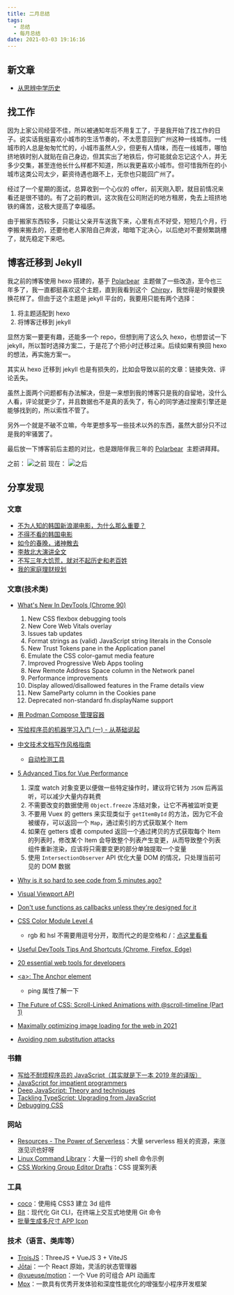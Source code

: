 ```yaml
---
title: 二月总结
tags:
  - 总结
  - 每月总结
date: 2021-03-03 19:16:16
---
```


## 新文章

- [从思辨中学历史](https://4ark.me/posts/cong-si-bina-xue-xi-li-shi.html)

## 找工作

因为上家公司经营不佳，所以被通知年后不用复工了，于是我开始了找工作的日子。说实话我挺喜欢小城市的生活节奏的，不太愿意回到广州这种一线城市。一线城市的人总是匆匆忙忙的，小城市虽然人少，但更有人情味，而在一线城市，哪怕挤地铁时别人就贴在自己身边，但其实出了地铁后，你可能就会忘记这个人，并无多少交集，甚至连他长什么样都不知道，所以我更喜欢小城市。但可惜我所在的小城市这类公司太少，薪资待遇也跟不上，无奈也只能回广州了。

经过了一个星期的面试，总算收到一个心仪的 offer，前天刚入职，就目前情况来看还是很不错的。有了之前的教训，这次我在公司附近的地方租房，免去上班挤地铁的痛苦，这极大提高了幸福感。

由于搬家东西较多，只能让父亲开车送我下来，心里有点不好受，短短几个月，行李搬来搬去的，还要他老人家陪自己奔波，暗暗下定决心，以后绝对不要频繁跳槽了，就先稳定下来吧。

## 博客迁移到 Jekyll

我之前的博客使用 hexo 搭建的，基于 [Polarbear](https://github.com/frostfan/hexo-theme-polarbear)  主题做了一些改造，至今也三年多了，我一直都挺喜欢这个主题，直到我看到这个  [Chirpy](https://github.com/cotes2020/jekyll-theme-chirpy)，我觉得是时候要换换花样了。但由于这个主题是 jekyll 平台的，我要用只能有两个选择：

1. 将主题适配到 hexo
2. 将博客迁移到 jekyll

显然方案一要更有趣，还能多一个 repo，但想到用了这么久 hexo，也想尝试一下 jekyll，所以暂时选择方案二，于是花了个把小时迁移过来。后续如果有换回 hexo 的想法，再实施方案一。

其实从 hexo 迁移到 jekyll 也是有损失的，比如会导致以前的文章：链接失效、评论丢失。

虽然上面两个问题都有办法解决，但是一来想到我的博客只是我的自留地，没什么人看，评论就更少了，并且数据也不是真的丢失了，有心的同学通过搜索引擎还是能够找到的，所以索性不管了。

另外一个就是不破不立嘛，今年更想多写一些技术以外的东西，虽然大部分只不过是我的牢骚罢了。

最后放一下博客前后主题的对比，也是跟陪伴我三年的 [Polarbear](https://github.com/frostfan/hexo-theme-polarbear)  主题讲拜拜。

之前：
![之前](https://gd4ark-1258805822.cos.ap-guangzhou.myqcloud.com/images/20210304220338.png)
现在：
![之后](https://gd4ark-1258805822.cos.ap-guangzhou.myqcloud.com/images/20210304220711.png)

## 分享发现

### 文章

- [不为人知的韩国新浪潮电影，为什么那么重要？](https://mp.weixin.qq.com/s/IIilfJrCCUmOLxd70Vv1Lw)
- [不得不看的韩国电影](http://einverne.github.io/post/2015/09/korean-film.html)
- [如今的春晚，诸神散去](https://m.k.sohu.com/d/515933722)
- [李敖北大演讲全文](https://www.zuola.com/weblog/2005/09/298.htm)
- [不写三年大饥荒，就对不起历史和老百姓](http://mjlsh.usc.cuhk.edu.hk/Book.aspx?cid=4&tid=5812)
- [我的家庭理财规划](https://www.bmpi.dev/self/my-financial-planning/)

### 文章(技术类)

- [What's New In DevTools (Chrome 90)](https://developers.google.com/web/updates/2021/02/devtools)

  1. New CSS flexbox debugging tools
  2. New Core Web Vitals overlay
  3. Issues tab updates
  4. Format strings as (valid) JavaScript string literals in the Console
  5. New Trust Tokens pane in the Application panel
  6. Emulate the CSS color-gamut media feature
  7. Improved Progressive Web Apps tooling
  8. New Remote Address Space column in the Network panel
  9. Performance improvements
  10. Display allowed/disallowed features in the Frame details view
  11. New SameParty column in the Cookies pane
  12. Deprecated non-standard fn.displayName support

- [用 Podman Compose 管理容器](https://linux.cn/article-13125-1.html?utm_source=rss&utm_medium=rss)
- [写给程序员的机器学习入门 (一) - 从基础说起](https://www.cnblogs.com/zkweb/p/12642710.html)
- [中文技术文档写作风格指南](https://zh-style-guide.readthedocs.io/zh_CN/latest/)
  - [自动检测工具](https://github.com/tidb-incubator/zh.md)
- [5 Advanced Tips for Vue Performance](https://codeburst.io/5-vue-performance-tips-98e184338439)

  1. 深度 watch 对象变更以便做一些特定操作时，建议将它转为 `JSON` 后再监听，可以减少大量内存耗费
  2. 不需要改变的数据使用 `Object.freeze` 冻结对象，让它不再被监听变更
  3. 不要用 Vuex 的 getters 来实现类似于 `getItemById` 的方法，因为它不会被缓存，可以返回一个 `Map`，通过索引的方式获取某个 Item
  4. 如果在 getters 或者 computed 返回一个通过拷贝的方式获取每个 Item 的列表时，修改某个 Item 会导致整个列表产生变更，从而导致整个列表组件重新渲染，应该将只需要变更的部分单独提取一个变量
  5. 使用 `IntersectionObserver` API 优化大量 DOM 的情况，只处理当前可见的 DOM 数据

- [Why is it so hard to see code from 5 minutes ago?](https://web.eecs.utk.edu/~azh/blog/yestercode.html)
- [Visual Viewport API](https://developer.mozilla.org/en-US/docs/Web/API/Visual_Viewport_API)
- [Don't use functions as callbacks unless they're designed for it](https://jakearchibald.com/2021/function-callback-risks/)
- [CSS Color Module Level 4](https://drafts.csswg.org/css-color/#funcdef-rgb)
  - rgb 和 hsl 不需要用逗号分开，取而代之的是空格和 /：[点这里看看](https://twitter.com/argyleink/status/1218305696862588928)
- [Useful DevTools Tips And Shortcuts (Chrome, Firefox, Edge)](https://www.smashingmagazine.com/2021/02/useful-chrome-firefox-devtools-tips-shortcuts/)
- [20 essential web tools for developers](https://www.jesuisundev.com/en/20-essential-web-tools-for-developers/)
- [\<a>: The Anchor element](https://developer.mozilla.org/en-US/docs/Web/HTML/Element/a#attributes)
  - ping 属性了解一下
- [The Future of CSS: Scroll-Linked Animations with @scroll-timeline (Part 1)](https://www.bram.us/2021/02/23/the-future-of-css-scroll-linked-animations-part-1/)
- [Maximally optimizing image loading for the web in 2021](https://www.industrialempathy.com/posts/image-optimizations/)
- [Avoiding npm substitution attacks](https://github.blog/2021-02-12-avoiding-npm-substitution-attacks/)

### 书籍

- [写给不耐烦程序员的 JavaScript（其实就是下一本 2019 年的译版）](https://impatient-js.apachecn.org/#/)
- [JavaScript for impatient programmers](https://exploringjs.com/impatient-js/)
- [Deep JavaScript: Theory and techniques](https://exploringjs.com/deep-js/)
- [Tackling TypeScript: Upgrading from JavaScript](https://exploringjs.com/tackling-ts/)
- [Debugging CSS](https://debuggingcss.com/)

### 网站

- [Resources - The Power of Serverless](https://serverless.css-tricks.com/resources/)：大量 serverless 相关的资源，来涨涨见识也好呀
- [Linux Command Library](https://linuxcommandlibrary.com/basic/oneliners.html?ref=tiny-helpers)：大量一行的 shell 命令示例
- [CSS Working Group Editor Drafts](https://drafts.csswg.org/)：CSS 提案列表

### 工具

- [coco](https://github.com/barhatsor/coco)：使用纯 CSS3 建立 3d 组件
- [Bit](https://github.com/chriswalz/bit)：现代化 Git CLI，在终端上交互式地使用 Git 命令
- [批量生成多尺寸 APP Icon](https://atool.vip/appicon/)

### 技术（语言、类库等）

- [TroisJS](https://troisjs.github.io/)：ThreeJS + VueJS 3 + ViteJS
- [Jōtai](https://github.com/pmndrs/jotai)：一个 React 原始，灵活的状态管理器
- [@vueuse/motion](https://motion.vueuse.org/)：一个 Vue 的可组合 API 动画库
- [Mpx](https://github.com/didi/mpx)：一款具有优秀开发体验和深度性能优化的增强型小程序开发框架
